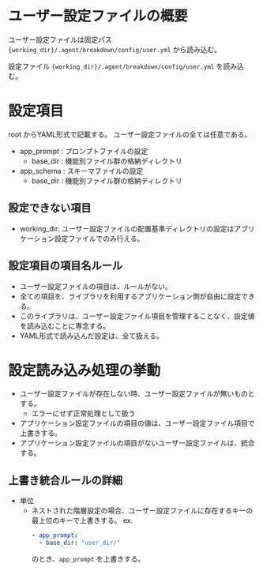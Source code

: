 # ユーザー設定ファイルの概要

ユーザー設定ファイルは固定パス `{working_dir}/.agent/breakdown/config/user.yml` から読み込む。

設定ファイル
`{working_dir}/.agent/breakdown/config/user.yml`
を読み込む。

# 設定項目

root からYAML形式で記載する。
ユーザー設定ファイルの全ては任意である。

- app_prompt : プロンプトファイルの設定
  - base_dir : 機能別ファイル群の格納ディレクトリ
- app_schema : スキーマファイルの設定
  - base_dir : 機能別ファイル群の格納ディレクトリ

## 設定できない項目

- working_dir: ユーザー設定ファイルの配置基準ディレクトリの設定はアプリケーション設定ファイルでのみ行える。

## 設定項目の項目名ルール

- ユーザー設定ファイルの項目は、ルールがない。
- 全ての項目を、ライブラリを利用するアプリケーション側が自由に設定できる。
- このライブラリは、ユーザー設定ファイル項目を管理することなく、設定値を読み込むことに専念する。
- YAML形式で読み込んだ設定は、全て扱える。

# 設定読み込み処理の挙動

- ユーザー設定ファイルが存在しない時、ユーザー設定ファイルが無いものとする。
  - エラーにせず正常処理として扱う
- アプリケーション設定ファイルの項目の値は、ユーザー設定ファイル項目で上書きする。
- アプリケーション設定ファイルの項目がないユーザー設定ファイルは、統合する。

## 上書き統合ルールの詳細

- 単位
  - ネストされた階層設定の場合、ユーザー設定ファイルに存在するキーの最上位のキーで上書きする。
    ex.
    ```user.yml
    - app_prompt:
      - base_dir: "user_dir/"
    ```
    のとき、`app_prompt` を上書きする。
